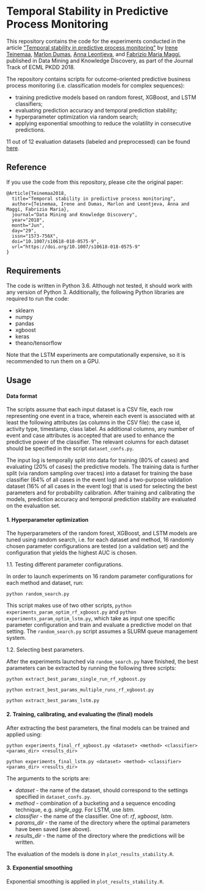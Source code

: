 # Temporal Stability in Predictive Process Monitoring
This repository contains the code for the experiments conducted in the article ["Temporal stability in predictive process monitoring"](https://link.springer.com/article/10.1007/s10618-018-0575-9) by [Irene Teinemaa](https://irhete.github.io/), [Marlon Dumas](http://kodu.ut.ee/~dumas/), [Anna Leontjeva](https://scholar.google.com/citations?user=XkCYSbQAAAAJ&hl=fr), and [Fabrizio Maria Maggi](https://scholar.google.nl/citations?user=Jo9fNKEAAAAJ&hl=en&oi=sra), published in Data Mining and Knowledge Discovery, as part of the Journal Track of ECML PKDD 2018.

The repository contains scripts for outcome-oriented predictive business process monitoring (i.e. classification models for complex sequences):

* training predictive models based on random forest, XGBoost, and LSTM classifiers;
* evaluating prediction accuracy and temporal prediction stability;
* hyperparameter optimization via random search;
* applying exponential smoothing to reduce the volatility in consecutive predictions.

11 out of 12 evaluation datasets (labeled and preprocessed) can be found [here](https://drive.google.com/open?id=1a4RClJgmsyrQgCz_1O51gut_N1XoNBhn).


## Reference
If you use the code from this repository, please cite the original paper:
```
@Article{Teinemaa2018,
  title="Temporal stability in predictive process monitoring",
  author={Teinemaa, Irene and Dumas, Marlon and Leontjeva, Anna and Maggi, Fabrizio Maria},
  journal="Data Mining and Knowledge Discovery",
  year="2018",
  month="Jun",
  day="29",
  issn="1573-756X",
  doi="10.1007/s10618-018-0575-9",
  url="https://doi.org/10.1007/s10618-018-0575-9"
} 
```

## Requirements   
The code is written in Python 3.6. Although not tested, it should work with any version of Python 3. Additionally, the following Python libraries are required to run the code: 

* sklearn
* numpy
* pandas
* xgboost
* keras
* theano/tensorflow

Note that the LSTM experiments are computationally expensive, so it is recommended to run them on a GPU.


## Usage
#### Data format
The scripts assume that each input dataset is a CSV file, each row representing one event in a trace, wherein each event is associated with at least the following attributes (as columns in the CSV file): the case id, activity type, timestamp, class label. As additional columns, any number of event and case attributes is accepted that are used to enhance the predictive power of the classifier. The relevant columns for each dataset should be specified in the script `dataset_confs.py`.

The input log is temporally split into data for training (80% of cases) and evaluating (20% of cases) the predictive models. The training data is further split (via random sampling over traces) into a dataset for training the base classifier (64% of all cases in the event log) and a two-purpose validation dataset (16% of all cases in the event log) that is used for selecting the best parameters and for probability calibration. After training and calibrating the models, prediction accuracy and temporal prediction stability are evaluated on the evaluation set.

#### 1. Hyperparameter optimization
The hyperparameters of the random forest, XGBoost, and LSTM models are tuned using random search, i.e. for each dataset and method, 16 randomly chosen parameter configurations are tested (on a validation set) and the configuration that yields the highest AUC is chosen.

1.1. Testing different parameter configurations.

In order to launch experiments on 16 random parameter configurations for each method and dataset, run:

`python random_search.py`   

This script makes use of two other scripts, `python experiments_param_optim_rf_xgboost.py` and `python experiments_param_optim_lstm.py`, which take as input one specific parameter configuration and train and evaluate a predictive model on that setting. The `random_search.py` script assumes a SLURM queue management system. 

1.2. Selecting best parameters.

After the experiments launched via `random_search.py` have finished, the best parameters can be extracted by running the following three scripts:

`python extract_best_params_single_run_rf_xgboost.py` 

`python extract_best_params_multiple_runs_rf_xgboost.py` 

`python extract_best_params_lstm.py` 

#### 2. Training, calibrating, and evaluating the (final) models

After extracting the best parameters, the final models can be trained and applied using:

`python experiments_final_rf_xgboost.py <dataset> <method> <classifier> <params_dir> <results_dir>` 

`python experiments_final_lstm.py <dataset> <method> <classifier> <params_dir> <results_dir>` 

The arguments to the scripts are: 

* _dataset_ - the name of the dataset, should correspond to the settings specified in `dataset_confs.py`.
* _method_ - combination of a bucketing and a sequence encoding technique, e.g. _single_agg_. For LSTM, use _lstm_.
* _classifier_ - the name of the classifier. One of: _rf_, _xgboost_, _lstm_.
* _params_dir_ - the name of the directory where the optimal parameters have been saved (see above).
* _results_dir_ - the name of the directory where the predictions will be written.

The evaluation of the models is done in `plot_results_stability.R`.

#### 3. Exponential smoothing

Exponential smoothing is applied in `plot_results_stability.R`.